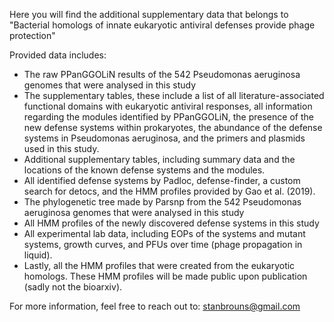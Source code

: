 Here you will find the additional supplementary data that belongs to "Bacterial homologs of innate eukaryotic antiviral defenses provide phage protection"

Provided data includes:
- The raw PPanGGOLiN results of the 542 Pseudomonas aeruginosa genomes that were analysed in this study
- The supplementary tables, these include a list of all literature-associated functional domains with eukaryotic antiviral responses, 
  all information regarding the modules identified by PPanGGOLiN, the presence of the new defense systems within prokaryotes, 
  the abundance of the defense systems in Pseudomonas aeruginosa, and the primers and plasmids used in this study.
- Additional supplementary tables, including summary data and the locations of the known defense systems and the modules.
- All identified defense systems by Padloc, defense-finder, a custom search for detocs, and the HMM profiles provided by Gao et al. (2019).
- The phylogenetic tree made by Parsnp from the 542 Pseudomonas aeruginosa genomes that were analysed in this study
- All HMM profiles of the newly discovered defense systems in this study
- All experimental lab data, including EOPs of the systems and mutant systems, growth curves, and PFUs over time (phage propagation in liquid).
- Lastly, all the HMM profiles that were created from the eukaryotic homologs. These HMM profiles will be made public upon publication (sadly not the bioarxiv).

For more information, feel free to reach out to:
stanbrouns@gmail.com

